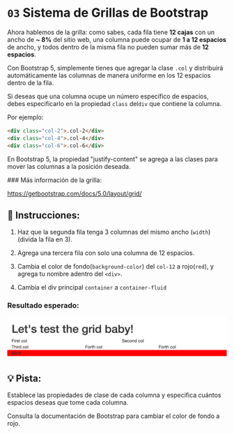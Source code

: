 # `03`  Sistema de Grillas de Bootstrap

Ahora hablemos de la grilla: como sabes, cada fila tiene **12 cajas** con un ancho de **~ 8%** del sitio web, una columna puede ocupar de **1 a 12 espacios** de ancho, y todos dentro de la misma fila no pueden sumar más de **12 espacios**.


Con Bootstrap 5, simplemente tienes que agregar la clase `.col` y distribuirá automáticamente las columnas de manera uniforme en los 12 espacios dentro de la fila.

Si deseas que una columna ocupe un número específico de espacios, debes especificarlo en la propiedad `class` del`div` que contiene la columna.

Por ejemplo:

```html
<div class="col-2">.col-2</div>
<div class="col-4">.col-4</div>
<div class="col-6">.col-6</div>

```


En Bootstrap 5, la propiedad "justify-content" se agrega a las clases para mover las columnas a la posición deseada.

### Más información de la grilla:

https://getbootstrap.com/docs/5.0/layout/grid/



## 📝 Instrucciones:


1. Haz que la segunda fila tenga 3 columnas del mismo ancho (`width`) (divida la fila en 3).

2. Agrega una tercera fila con solo una columna de 12 espacios.

3. Cambia el color de fondo(`background-color`) del `col-12` a rojo(`red`), y agrega tu nombre adentro del `<div>`.

4. Cambia el div principal `container` a `container-fluid`

### Resultado esperado:

![Example Image](../../.learn/assets/1509892918783_38dc765ee66d5d7e4258e43e5f5dde8d.png?raw=true)

## 💡 Pista:

Establece las propiedades de clase de cada columna y especifica cuántos espacios deseas que tome cada columna.

Consulta la documentación de Bootstrap para cambiar el color de fondo a rojo.
